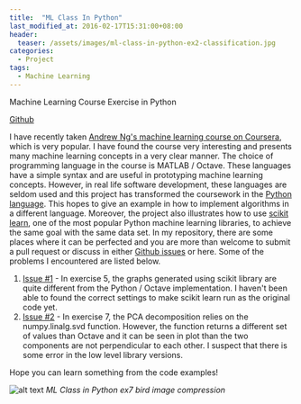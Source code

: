 ```yaml
---
title:  "ML Class In Python"
last_modified_at: 2016-02-17T15:31:00+08:00
header:
  teaser: /assets/images/ml-class-in-python-ex2-classification.jpg
categories:
  - Project
tags:
  - Machine Learning 
---
```

Machine Learning Course Exercise in Python 

[Github](https://github.com/cameronlai/ml-class-python)

I have recently taken [Andrew Ng's machine learning course on Coursera](https://www.coursera.org/learn/machine-learning), which is very popular. I have found the course very interesting and presents many machine learning concepts in a very clear manner. The choice of programming language in the course is MATLAB / Octave. These languages have a simple syntax and are useful in prototyping machine learning concepts. However, in real life software development, these languages are seldom used and this project has transformed the coursework in the [Python language](https://www.python.org/). This hopes to give an example in how to implement algorithms in a different language. Moreover, the project also illustrates how to use [scikit learn](http://scikit-learn.org/), one of the most popular Python machine learning libraries, to achieve the same goal with the same data set. In my repository, there are some places where it can be perfected and you are more than welcome to submit a pull request or discuss in either [Github issues](https://github.com/cameronlai/ml-class-python/issues) or here. Some of the problems I encountered are listed below.

1.  [Issue #1](https://github.com/cameronlai/ml-class-python/issues/1) - In exercise 5, the graphs generated using scikit library are quite different from the Python / Octave implementation. I haven't been able to found the correct settings to make scikit learn run as the original code yet.
2.  [Issue #2](https://github.com/cameronlai/ml-class-python/issues/2) - In exercise 7, the PCA decomposition relies on the numpy.linalg.svd function. However, the function returns a different set of values than Octave and it can be seen in plot than the two components are not perpendicular to each other. I suspect that there is some error in the low level library versions.

Hope you can learn something from the code examples! 

![alt text](http://cameronlai.com/wp-content/uploads/2016/02/ml-class-in-python-ex7-bird-image-compression.jpeg)
*ML Class in Python ex7 bird image compression*